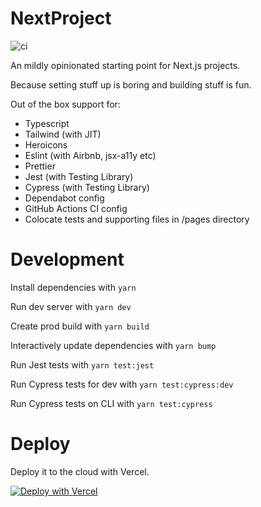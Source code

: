 # NextProject

![ci](https://github.com/MerlinMason/NextProject/actions/workflows/ci.yml/badge.svg?branch=main)

An mildly opinionated starting point for Next.js projects.

Because setting stuff up is boring and building stuff is fun.

Out of the box support for:

-   Typescript
-   Tailwind (with JIT)
-   Heroicons
-   Eslint (with Airbnb, jsx-a11y etc)
-   Prettier
-   Jest (with Testing Library)
-   Cypress (with Testing Library)
-   Dependabot config
-   GitHub Actions CI config
-   Colocate tests and supporting files in /pages directory

# Development

Install dependencies with `yarn`

Run dev server with `yarn dev`

Create prod build with `yarn build`

Interactively update dependencies with `yarn bump`

Run Jest tests with `yarn test:jest`

Run Cypress tests for dev with `yarn test:cypress:dev`

Run Cypress tests on CLI with `yarn test:cypress`

# Deploy

Deploy it to the cloud with Vercel.

[![Deploy with Vercel](https://vercel.com/button)](https://vercel.com/new/clone?repository-url=https%3A%2F%2Fgithub.com%2FMerlinMason%2FNextProject&project-name=my-next-project&repo-name=my-next-project)
